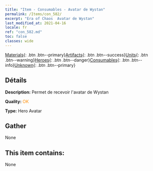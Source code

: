```yaml
---
title: "Item - Consumables - Avatar de Wystan"
permalink: /Items/con_582/
excerpt: "Era of Chaos  Avatar de Wystan"
last_modified_at: 2021-04-16
locale: fr
ref: "con_582.md"
toc: false
classes: wide
---
```

 [Materials](/fr/Items/){: .btn .btn--primary}[Artifacts](/fr/Items/Artifacts/){: .btn .btn--success}[Units](/fr/Items/Units/){: .btn .btn--warning}[Heroes](/fr/Items/Heroes/){: .btn .btn--danger}[Consumables](/fr/Items/Consumables/){: .btn .btn--info}[Unknown](/fr/Items/Unknown/){: .btn .btn--primary}

## Détails
 **Description:** Permet de recevoir l'avatar de Wystan

 **Quality:** <span style="color: #FF8C00">OK</span>

 **Type:** Hero Avatar

## Gather

  None

## This item contains:

  None

